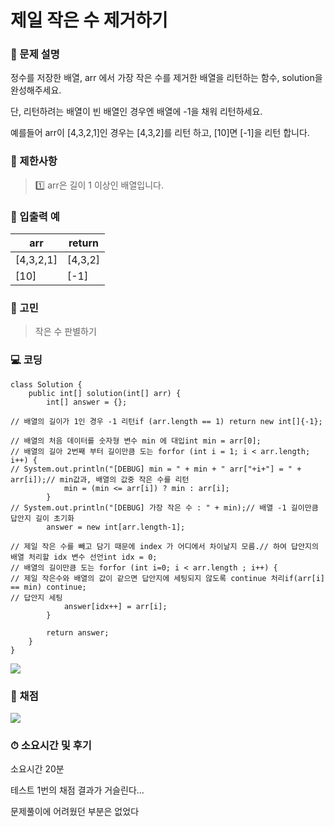 # 제일 작은 수 제거하기

[](https://programmers.co.kr/learn/courses/30/lessons/12935)

### **👀 문제 설명**

정수를 저장한 배열, arr 에서 가장 작은 수를 제거한 배열을 리턴하는 함수, solution을 완성해주세요.

단, 리턴하려는 배열이 빈 배열인 경우엔 배열에 -1을 채워 리턴하세요.

예를들어 arr이 [4,3,2,1]인 경우는 [4,3,2]를 리턴 하고, [10]면 [-1]을 리턴 합니다.

### **🚥 제한사항**

> 1️⃣ arr은 길이 1 이상인 배열입니다.
> 

### **📌 입출력 예**

| arr | return |
| --- | --- |
| [4,3,2,1] | [4,3,2] |
| [10] | [-1] |

### **🤨 고민**

> 작은 수 판별하기
> 

### **💻 코딩**

```
class Solution {
    public int[] solution(int[] arr) {
        int[] answer = {};

// 배열의 길이가 1인 경우 -1 리턴if (arr.length == 1) return new int[]{-1};

// 배열의 처음 데이터를 숫자형 변수 min 에 대입int min = arr[0];
// 배열의 길아 2번째 부터 길이만큼 도는 forfor (int i = 1; i < arr.length; i++) {
// System.out.println("[DEBUG] min = " + min + " arr["+i+"] = " + arr[i]);// min값과, 배열의 값중 작은 수를 리턴
            min = (min <= arr[i]) ? min : arr[i];
        }
// System.out.println("[DEBUG] 가장 작은 수 : " + min);// 배열 -1 길이만큼 답안지 길이 초기화
        answer = new int[arr.length-1];

// 제일 작은 수를 빼고 담기 때문에 index 가 어디에서 차이날지 모름.// 하여 답안지의 배열 처리할 idx 변수 선언int idx = 0;
// 배열의 길이만큼 도는 forfor (int i=0; i < arr.length ; i++) {
// 제일 작은수와 배열의 값이 같으면 답안지에 세팅되지 않도록 continue 처리if(arr[i] == min) continue;
// 답안지 세팅
            answer[idx++] = arr[i];
        }

        return answer;
    }
}
```

![](https://blog.kakaocdn.net/dn/KGIWe/btq6uc88Ifq/vA9VWkiILsqagLmMUXmGA1/img.png)

### **📝 채점**

![](https://blog.kakaocdn.net/dn/bUCRJC/btq6uEEvpXW/k8dKRDBS8kxyFSvcoTrIR0/img.png)

### **⏱ 소요시간 및 후기**

소요시간 20분

테스트 1번의 채점 결과가 거슬린다...

문제풀이에 어려웠던 부분은 없었다